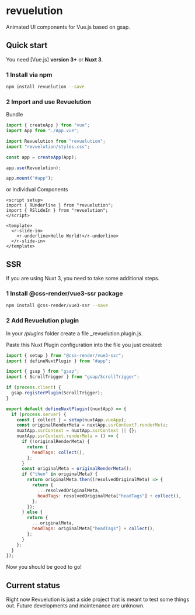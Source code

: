 # revuelution

Animated UI components for Vue.js based on gsap.

## Quick start

You need [Vue.js] **version 3+** or **Nuxt 3**.

### 1 Install via npm

```bash
npm install revuelution --save
```

### 2 Import and use Revuelution

Bundle

```javascript
import { createApp } from "vue";
import App from "./App.vue";

import Revuelution from "revuelution";
import "revuelution/styles.css";

const app = createApp(App);

app.use(Revuelution);

app.mount("#app");
```

or Individual Components

```vue
<script setup>
import { RUnderline } from "revuelution";
import { RSlideIn } from "revuelution";
</script>

<template>
  <r-slide-in>
    <r-underline>Hello World!</r-underline>
  </r-slide-in>
</template>
```

## SSR

If you are using Nuxt 3, you need to take some additional steps.

### 1 Install @css-render/vue3-ssr package

```bash
npm install @css-render/vue3-ssr --save
```

### 2 Add Revuelution plugin

In your _/plugins_ folder create a file \_revuelution.plugin.js.

Paste this Nuxt Plugin configuration into the file you just created:

```javascript
import { setup } from "@css-render/vue3-ssr";
import { defineNuxtPlugin } from "#app";

import { gsap } from "gsap";
import { ScrollTrigger } from "gsap/ScrollTrigger";

if (process.client) {
  gsap.registerPlugin(ScrollTrigger);
}

export default defineNuxtPlugin((nuxtApp) => {
  if (process.server) {
    const { collect } = setup(nuxtApp.vueApp);
    const originalRenderMeta = nuxtApp.ssrContext?.renderMeta;
    nuxtApp.ssrContext = nuxtApp.ssrContext || {};
    nuxtApp.ssrContext.renderMeta = () => {
      if (!originalRenderMeta) {
        return {
          headTags: collect(),
        };
      }
      const originalMeta = originalRenderMeta();
      if ("then" in originalMeta) {
        return originalMeta.then((resolvedOriginalMeta) => {
          return {
            ...resolvedOriginalMeta,
            headTags: resolvedOriginalMeta["headTags"] + collect(),
          };
        });
      } else {
        return {
          ...originalMeta,
          headTags: originalMeta["headTags"] + collect(),
        };
      }
    };
  }
});
```

Now you should be good to go!

## Current status

Right now Revuelution is just a side project that is meant to test some things out.
Future developments and maintenance are unknown.

